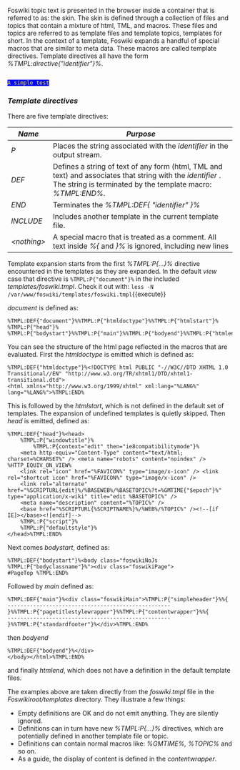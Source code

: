 Foswiki topic text is presented in the browser inside a container that is referred to as: the skin.
The skin is defined through a collection of files and topics that contain a mixture of html,  TML, and macros.
These files and topics are referred to as template files and template topics, templates for short.
In the context of a template, Foswiki expands a handful of special macros that are similar to meta data.
These macros are called template directives. Template directives all have the form _%TMPL:directive{"identifier"}%_.

<pre><code style="background-color: blue; color: yellow;" >
A simple test
</code></pre>

### _Template directives_
There are five template directives:

| *Name* | *Purpose* |
|--------|-----------|
| _P_      |Places the string associated with the _identifier_ in the output stream. | 
| _DEF_ |Defines a string of text of any form (html, TML  and text) and associates that string with the _identifier_ .  The string is terminated by  the template macro: _%TMPL:END%_. |
| _END_ |Terminates the _%TMPL:DEF{ "identifier" }%_ |
| _INCLUDE_ |Includes another template in the current template file. |
| _&lt;nothing>_ |A special macro that is treated as a comment. All text inside _%{_ and _}%_ is ignored, including new lines |

Template expansion starts from the first _%TMPL:P{...}%_ directive encountered in the templates as they are expanded.
In the default _view_ case that directive is `%TMPL:P{"document"}%` in the included _templates/foswiki.tmpl_.
Check it out with: `less -N /var/www/foswiki/templates/foswiki.tmpl`{{execute}}

_document_ is defined as:
```
%TMPL:DEF{"document"}%%TMPL:P{"htmldoctype"}%%TMPL:P{"htmlstart"}%
%TMPL:P{"head"}%
%TMPL:P{"bodystart"}%%TMPL:P{"main"}%%TMPL:P{"bodyend"}%%TMPL:P{"htmlend"}%%TMPL:END%
```
You can see the structure of the html page reflected in the macros that are evaluated. First the _htmldoctype_ is emitted which is defined as:
```
%TMPL:DEF{"htmldoctype"}%<!DOCTYPE html PUBLIC "-//W3C//DTD XHTML 1.0 Transitional//EN" "http://www.w3.org/TR/xhtml1/DTD/xhtml1-transitional.dtd">
<html xmlns="http://www.w3.org/1999/xhtml" xml:lang="%LANG%" lang="%LANG%">%TMPL:END%
```

This is followed by the _htmlstart_, which is not defined in the default set of templates.
The expansion of undefined templates is quietly skipped.  Then _head_ is emitted, defined as:
```
%TMPL:DEF{"head"}%<head>
	%TMPL:P{"windowtitle"}%
        %TMPL:P{context="edit" then="ie8compatibilitymode"}%
	<meta http-equiv="Content-Type" content="text/html; charset=%CHARSET%" /> <meta name="robots" content="noindex" /> %HTTP_EQUIV_ON_VIEW%
	<link rel="icon" href="%FAVICON%" type="image/x-icon" /> <link rel="shortcut icon" href="%FAVICON%" type="image/x-icon" />
	<link rel="alternate" href="%SCRIPTURL{edit}%/%BASEWEB%/%BASETOPIC%?t=%GMTIME{"$epoch"}%" type="application/x-wiki" title="edit %BASETOPIC%" />
	<meta name="description" content="%TOPIC%" />
    <base href="%SCRIPTURL{%SCRIPTNAME%}%/%WEB%/%TOPIC%" /><!--[if IE]></base><![endif]-->
	%TMPL:P{"script"}%
	%TMPL:P{"defaultstyle"}%
</head>%TMPL:END%
```

Next comes _bodystart_,  defined as:
```
%TMPL:DEF{"bodystart"}%<body class="foswikiNoJs %TMPL:P{"bodyclassname"}%"><div class="foswikiPage">
#PageTop %TMPL:END%
```

Followed by _main_ defined as:
```
%TMPL:DEF{"main"}%<div class="foswikiMain">%TMPL:P{"simpleheader"}%%{
---------------------------------------------------
}%%TMPL:P{"pagetitlestylewrapper"}%%TMPL:P{"contentwrapper"}%%{
---------------------------------------------------
}%%TMPL:P{"standardfooter"}%</div>%TMPL:END%
```
then _bodyend_
```
%TMPL:DEF{"bodyend"}%</div>
</body></html>%TMPL:END%
```

and finally _htmlend_, which does not have a definition in the default template files.

The examples above are taken directly from the _foswiki.tmpl_ file in the _Foswikiroot/templates_ directory. They illustrate a few things:
*   Empty definitions are OK and do not emit anything. They are silently ignored.
*   Definitions can in turn have new _%TMPL:P{...}%_ directives, which are potentially defined in another template file or topic.
*   Definitions can contain normal macros like: _%GMTIME%, %TOPIC%_ and so on. 
*   As a guide, the display of content is defined in the _contentwrapper_. 


